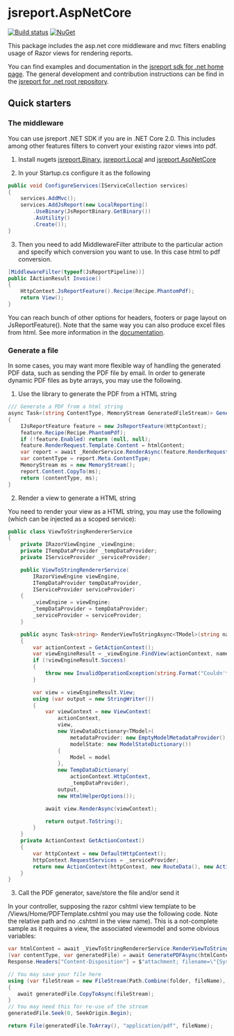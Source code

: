 # jsreport.AspNetCore
[![Build status](https://ci.appveyor.com/api/projects/status/4vyvsocrvn3en7os?svg=true)](https://ci.appveyor.com/project/pofider/jsreport-dotnet-aspnetcore)
[![NuGet](https://img.shields.io/nuget/v/jsreport.AspNetCore.svg)](https://nuget.org/packages/jsreport.AspNetCore)

This package includes the asp.net core middleware and mvc filters enabling usage of Razor views for rendering reports.

You can find examples and documentation in the [jsreport sdk for .net home page](https://jsreport.net/learn/dotnet).
The general development and contribution instructions can be find in the [jsreport for .net  root repository](https://github.com/jsreport/jsreport-dotnet).

## Quick starters
### The middleware
You can use jsreport .NET SDK if you are in .NET Core 2.0. This includes among other features filters to convert your existing razor views into pdf. 

1. Install nugets [jsreport.Binary](https://www.nuget.org/packages/jsreport.Binary/), [jsreport.Local](https://www.nuget.org/packages/jsreport.Local/) and [jsreport.AspNetCore](https://www.nuget.org/packages/jsreport.AspNetCore/)

2. In your Startup.cs configure it as the following

```c#
public void ConfigureServices(IServiceCollection services)
{
    services.AddMvc();              
    services.AddJsReport(new LocalReporting()
        .UseBinary(JsReportBinary.GetBinary())
        .AsUtility()
        .Create());
}
```

3. Then you need to add MiddlewareFilter attribute to the particular action and specify which conversion you want to use. In this case html to pdf conversion.

```c#
[MiddlewareFilter(typeof(JsReportPipeline))]
public IActionResult Invoice()
{
    HttpContext.JsReportFeature().Recipe(Recipe.PhantomPdf);
    return View();
}
```
You can reach bunch of other options for headers, footers or page layout on JsReportFeature(). Note that the same way you can also produce excel files from html. See more information in the [documentation](https://jsreport.net/learn/dotnet-aspnetcore).

### Generate a file

In some cases, you may want more flexible way of handling the generated PDF data, such as sending the PDF file by email. 
In order to generate dynamic PDF files as byte arrays, you may use the following.

1. Use the library to generate the PDF from a HTML string

```c#
/// Generate a PDF from a html string
async Task<(string ContentType, MemoryStream GeneratedFileStream)> GeneratePDFAsync(string htmlContent)
{
    IJsReportFeature feature = new JsReportFeature(HttpContext);
    feature.Recipe(Recipe.PhantomPdf);
    if (!feature.Enabled) return (null, null);
    feature.RenderRequest.Template.Content = htmlContent;
    var report = await _RenderService.RenderAsync(feature.RenderRequest);
    var contentType = report.Meta.ContentType;
    MemoryStream ms = new MemoryStream();
    report.Content.CopyTo(ms);
    return (contentType, ms);
}
```

2. Render a view to generate a HTML string

You need to render your view as a HTML string, you may use the following (which can be injected as a scoped service):


```c#
public class ViewToStringRendererService
{
    private IRazorViewEngine _viewEngine;
    private ITempDataProvider _tempDataProvider;
    private IServiceProvider _serviceProvider;

    public ViewToStringRendererService(
        IRazorViewEngine viewEngine,
        ITempDataProvider tempDataProvider,
        IServiceProvider serviceProvider)
    {
        _viewEngine = viewEngine;
        _tempDataProvider = tempDataProvider;
        _serviceProvider = serviceProvider;
    }

    public async Task<string> RenderViewToStringAsync<TModel>(string name, TModel model)
    {
        var actionContext = GetActionContext();
        var viewEngineResult = _viewEngine.FindView(actionContext, name, false);
        if (!viewEngineResult.Success)
        {
            throw new InvalidOperationException(string.Format("Couldn't find view '{0}'", name));
        }

        var view = viewEngineResult.View;
        using (var output = new StringWriter())
        {
            var viewContext = new ViewContext(
                actionContext,
                view,
                new ViewDataDictionary<TModel>(
                    metadataProvider: new EmptyModelMetadataProvider(),
                    modelState: new ModelStateDictionary())
                {
                    Model = model
                },
                new TempDataDictionary(
                    actionContext.HttpContext,
                    _tempDataProvider),
                output,
                new HtmlHelperOptions());

            await view.RenderAsync(viewContext);

            return output.ToString();
        }
    }
    private ActionContext GetActionContext()
    {
        var httpContext = new DefaultHttpContext();
        httpContext.RequestServices = _serviceProvider;
        return new ActionContext(httpContext, new RouteData(), new ActionDescriptor());
    }
}
```

3. Call the PDF generator, save/store the file and/or send it

In your controller, supposing the razor cshtml view template to be /Views/Home/PDFTemplate.cshtml you may use the following code.
Note the relative path and no .cshtml in the view name). 
This is a not-complete sample as it requires a view, the associated viewmodel and some obvious variables:

```c#
var htmlContent = await _ViewToStringRendererService.RenderViewToStringAsync("Home/PDFTemplate", viewModel);
(var contentType, var generatedFile) = await GeneratePDFAsync(htmlContent);
Response.Headers["Content-Disposition"] = $"attachment; filename=\"{System.Net.WebUtility.UrlEncode(fileName)}\"";

// You may save your file here
using (var fileStream = new FileStream(Path.Combine(folder, fileName), FileMode.Create))
{
   await generatedFile.CopyToAsync(fileStream);
}
// You may need this for re-use of the stream
generatedFile.Seek(0, SeekOrigin.Begin);

return File(generatedFile.ToArray(), "application/pdf", fileName);
```
